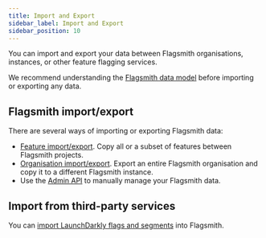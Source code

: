 ```yaml
---
title: Import and Export
sidebar_label: Import and Export
sidebar_position: 10
---
```


You can import and export your data between Flagsmith organisations, instances, or other feature flagging services.

We recommend understanding the [Flagsmith data model](/basic-features/#flagsmith-model) before importing or 
exporting any data.

## Flagsmith import/export

There are several ways of importing or exporting Flagsmith data:

* [Feature import/export](/system-administration/importing-and-exporting/features). Copy all or a subset of features 
  between Flagsmith projects.
* [Organisation import/export](/system-administration/importing-and-exporting/organisations). Export an entire 
  Flagsmith organisation and copy it to a different Flagsmith instance.
* Use the [Admin API](/clients/rest#private-admin-api-endpoints) to manually manage your Flagsmith data.

## Import from third-party services

You can [import LaunchDarkly flags and segments](launchdarkly) into Flagsmith.

